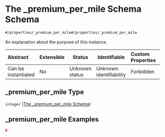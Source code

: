 # The \_premium_per_mile Schema Schema

```txt
#/properties/_premium_per_mile#/properties/_premium_per_mile
```

An explanation about the purpose of this instance.


| Abstract            | Extensible | Status         | Identifiable            | Custom Properties | Additional Properties | Access Restrictions | Defined In                                                                           |
| :------------------ | ---------- | -------------- | ----------------------- | :---------------- | --------------------- | ------------------- | ------------------------------------------------------------------------------------ |
| Can be instantiated | No         | Unknown status | Unknown identifiability | Forbidden         | Allowed               | none                | [quote_schema.schema.json\*](../out/quote_schema.schema.json "open original schema") |

## \_premium_per_mile Type

`integer` ([The \_premium_per_mile Schema](quote_schema-properties-the-_premium_per_mile-schema.md))

## \_premium_per_mile Examples

```json
0
```
